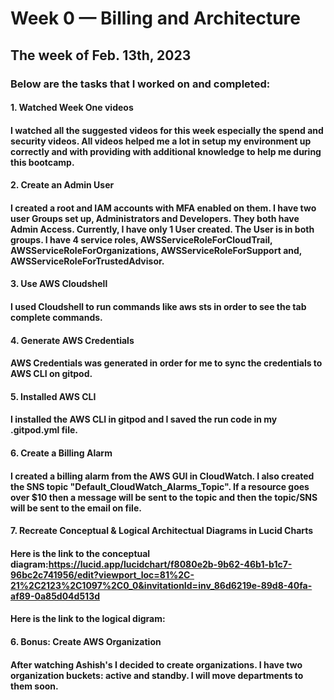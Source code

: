 # Week 0 — Billing and Architecture

## The week of Feb. 13th, 2023

### Below are the tasks that I worked on and completed:

#### 1. Watched Week One videos
#### I watched all the suggested videos for this week especially the spend and security videos. All videos helped me a lot in setup my environment up correctly and with providing with additional knowledge to help me during this bootcamp. 

#### 2. Create an Admin User 
#### I created a root and IAM accounts with MFA enabled on them. I have two user Groups set up, Administrators and Developers. They both have Admin Access. Currently, I have only 1 User created. The User is in both groups. I have 4 service roles, AWSServiceRoleForCloudTrail, AWSServiceRoleForOrganizations, AWSServiceRoleForSupport and, AWSServiceRoleForTrustedAdvisor. 

#### 3. Use AWS Cloudshell
#### I used Cloudshell to run commands like aws sts in order to see the tab complete commands.

#### 4. Generate AWS Credentials
#### AWS Credentials was generated in order for me to sync the credentials to AWS CLI on gitpod.

#### 5. Installed AWS CLI
#### I installed the AWS CLI in gitpod and I saved the run code in my .gitpod.yml file.

#### 6. Create a Billing Alarm
#### I created a billing alarm from the AWS GUI in CloudWatch. I also created the SNS topic "Default_CloudWatch_Alarms_Topic". If a resource goes over $10 then a message will be sent to the topic and then the topic/SNS will be sent to the email on file. 

#### 7. Recreate Conceptual & Logical Architectual Diagrams in Lucid Charts
#### Here is the link to the conceptual diagram:https://lucid.app/lucidchart/f8080e2b-9b62-46b1-b1c7-96bc2c741956/edit?viewport_loc=81%2C-21%2C2123%2C1097%2C0_0&invitationId=inv_86d6219e-89d8-40fa-af89-0a85d04d513d 
#### Here is the link to the logical digram: 

#### 6. Bonus: Create AWS Organization
#### After watching Ashish's I decided to create organizations. I have two organization buckets: active and standby. I will move departments to them soon.

